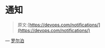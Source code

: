 # 通知

> 原文:[https://devops.com/notifications/](https://devops.com/notifications/)

— [罗尔泊](https://devops.com/author/breselman/)